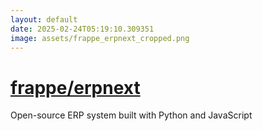 ```yaml
---
layout: default
date: 2025-02-24T05:19:10.309351
image: assets/frappe_erpnext_cropped.png
---
```


# [frappe/erpnext](https://github.com/frappe/erpnext)

Open-source ERP system built with Python and JavaScript
